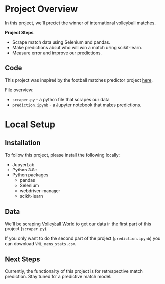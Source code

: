 # Project Overview

In this project, we'll predict the winner of international volleyball matches.  

**Project Steps**

* Scrape match data using Selenium and pandas.  
* Make predictions about who will win a match using scikit-learn.
* Measure error and improve our predictions.

## Code

This project was inspired by the football matches predictor project [here](https://github.com/dataquestio/project-walkthroughs/tree/master/football_matches).

File overview:

* `scraper.py` - a python file that scrapes our data.
* `prediction.ipynb` - a Jupyter notebook that makes predictions.

# Local Setup

## Installation

To follow this project, please install the following locally:

* JupyerLab
* Python 3.8+
* Python packages
    * pandas
    * Selenium
    * webdriver-manager
    * scikit-learn
    
## Data

We'll be scraping [Volleyball World](https://en.volleyballworld.com/) to get our data in the first part of this project (`scraper.py`).

If you only want to do the second part of the project (`prediction.ipynb`) you can download `VNL_mens_stats.csv`.

## Next Steps

Currently, the functionality of this project is for retrospective match prediction. Stay tuned for a predictive match model.
